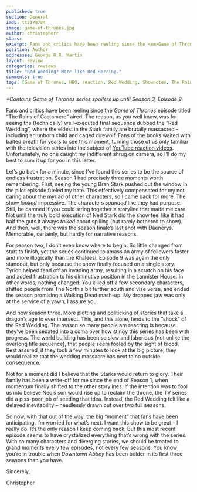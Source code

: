 ```yaml
---
published: true
section: General
imdb: tt2178784
image: game-of-thrones.jpg
author: christopherr 
stars: 
excerpt: Fans and critics have been reeling since the <em>Game of Thrones</em> episode titled &ldquo;The Rains of Castamere&rdquo; aired.
position: Author
addressee: George R.R. Martin
layout: review
categories: reviews
title: "Red Wedding? More like Red Herring."
comments: true
tags: [Game of Thrones, HBO, reaction, Red Wedding, Shownotes, The Rains of Castamere, TV, video]
---
```

<p><em>*Contains Game of Thrones series spoilers up until Season 3, Episode 9</em></p>
<p>Fans and critics have been reeling since the <em>Game of Thrones</em> episode titled &ldquo;The Rains of Castamere&rdquo; aired. The reason, as you well know, was for seeing the (technically) well-executed final sequence dubbed the &ldquo;Red Wedding&rdquo;, where the eldest in the Stark family are brutally massacred &ndash; including an unborn child and caged direwolf. Fans of the books waited with baited breath for years to see this moment, turning those of us only familiar with the television series into the subject of <a href="http://www.youtube.com/watch?v=78juOpTM3tE">YouTube reaction videos</a>. Unfortunately, no one caught my indifferent shrug on camera, so I&rsquo;ll do my best to sum it up for you in this letter.</p>
<p>Let&rsquo;s go back for a minute, since I&rsquo;ve found this series to be the source of endless frustration. Season 1 had precisely three moments worth remembering. First, seeing the young Bran Stark pushed out the window in the pilot episode fueled my hate. This effectively compensated for my not caring about the myriad of other characters, so I came back for more. The show <em>looked</em> impressive. The characters <em>sounded</em> like they had purpose. Still, be damned if you could string together a storyline that made me care. Not until the truly bold execution of Ned Stark did the show feel like it had half the guts it always <em>talked </em>about spilling (but rarely bothered to show). And then, well, there was the season finale&#8217;s last shot with Daenerys. Memorable, certainly, but hardly for narrative reasons.</p>
<p>For season two, I don&rsquo;t even know where to begin. So little changed from start to finish, yet the series continued to amass an army of followers faster and more illogically than the Khaleesi. Episode 9 was again the only standout, but only because the show finally focused on a single story. Tyrion helped fend off an invading army, resulting in a scratch on his face and added frustration to his diminutive position in the Lannister House. In other words, nothing changed. You killed off a few secondary characters, shifted people from The North a bit further south and vise versa, and ended the season promising a Walking Dead mash-up. My dropped jaw was only at the service of a yawn, I assure you.</p>
<p>And now season three. More plotting and politicking of stories that take a dragon&rsquo;s age to ever intersect. This, and this alone, lends to the &ldquo;shock&rdquo; of the Red Wedding. The reason so many people are reacting is because they&rsquo;ve been sedated into a coma over how stingy this series has been with progress. The world building has been so slow and laborious (not unlike the overlong title sequence), that people seem fooled by the sight of blood. Rest assured, if they took a few minutes to look at the big picture, they would realize that the wedding massacre has next to no outside consequence.</p>
<p>Not for a moment did I believe that the Starks would return to glory. Their family has been a write-off for me since the end of Season 1, when momentum finally shifted to the other storylines. If the intention was to fool us into believe Ned&rsquo;s son would rise up to reclaim the throne, the TV series did a piss-poor job of seeding that idea. Instead, the Red Wedding felt like a delayed inevitability &ndash; needlessly drawn out over two full seasons.</p>
<p>So now, with that out of the way, the big &ldquo;moment&rdquo; that fans have been anticipating, I&rsquo;m worried for what&rsquo;s next. I want this show to be great &ndash; I really do. It&rsquo;s the only reason I keep coming back. But this most recent episode seems to have crystalized everything that&rsquo;s wrong with the series. With so many characters and diverging stories, we should be treated to grand moments every few episodes, not every few seasons. You know you&rsquo;re in trouble when <em>Downtown Abbey</em> has been bolder in its first three seasons than you have.</p>
<p>Sincerely,</p>
<p>Christopher</p></div>

